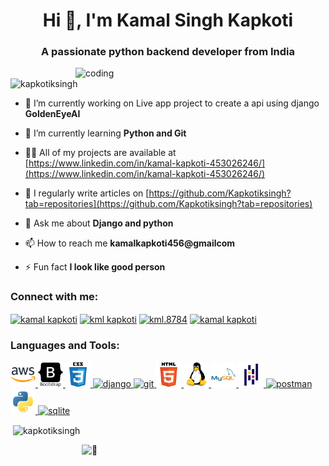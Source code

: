 <h1 align="center">Hi 👋, I'm Kamal Singh Kapkoti</h1>
<h3 align="center">A passionate python backend developer from India</h3>
<img align="right" alt="coding" width="400", src="https://user-images.githubusercontent.com/68494604/120436157-39627380-c39c-11eb-89cf-58089fb1032d.gif">
<p align="left"> <img src="https://komarev.com/ghpvc/?username=kapkotiksingh&label=Profile%20views&color=0e75b6&style=flat" alt="kapkotiksingh" /> </p>

- 🔭 I’m currently working on Live app project to create a api using django **GoldenEyeAI**

- 🌱 I’m currently learning **Python and Git**

- 👨‍💻 All of my projects are available at [https://www.linkedin.com/in/kamal-kapkoti-453026246/](https://www.linkedin.com/in/kamal-kapkoti-453026246/)

- 📝 I regularly write articles on [https://github.com/Kapkotiksingh?tab=repositories](https://github.com/Kapkotiksingh?tab=repositories)

- 💬 Ask me about **Django and python**

- 📫 How to reach me **kamalkapkoti456@gmailcom**

- ⚡ Fun fact **I look like good person**

<h3 align="left">Connect with me:</h3>
<p align="left">
<a href="https://linkedin.com/in/kamal kapkoti" target="blank"><img align="center" src="https://raw.githubusercontent.com/rahuldkjain/github-profile-readme-generator/master/src/images/icons/Social/linked-in-alt.svg" alt="kamal kapkoti" height="30" width="40" /></a>
<a href="https://fb.com/kml kapkoti" target="blank"><img align="center" src="https://raw.githubusercontent.com/rahuldkjain/github-profile-readme-generator/master/src/images/icons/Social/facebook.svg" alt="kml kapkoti" height="30" width="40" /></a>
<a href="https://instagram.com/kml.8784" target="blank"><img align="center" src="https://raw.githubusercontent.com/rahuldkjain/github-profile-readme-generator/master/src/images/icons/Social/instagram.svg" alt="kml.8784" height="30" width="40" /></a>
<a href="https://www.youtube.com/c/kamal kapkoti" target="blank"><img align="center" src="https://raw.githubusercontent.com/rahuldkjain/github-profile-readme-generator/master/src/images/icons/Social/youtube.svg" alt="kamal kapkoti" height="30" width="40" /></a>
</p>

<h3 align="left">Languages and Tools:</h3>
<p align="left"> <a href="https://aws.amazon.com" target="_blank" rel="noreferrer"> <img src="https://raw.githubusercontent.com/devicons/devicon/master/icons/amazonwebservices/amazonwebservices-original-wordmark.svg" alt="aws" width="40" height="40"/> </a> <a href="https://getbootstrap.com" target="_blank" rel="noreferrer"> <img src="https://raw.githubusercontent.com/devicons/devicon/master/icons/bootstrap/bootstrap-plain-wordmark.svg" alt="bootstrap" width="40" height="40"/> </a> <a href="https://www.w3schools.com/css/" target="_blank" rel="noreferrer"> <img src="https://raw.githubusercontent.com/devicons/devicon/master/icons/css3/css3-original-wordmark.svg" alt="css3" width="40" height="40"/> </a> <a href="https://www.djangoproject.com/" target="_blank" rel="noreferrer"> <img src="https://cdn.worldvectorlogo.com/logos/django.svg" alt="django" width="40" height="40"/> </a> <a href="https://git-scm.com/" target="_blank" rel="noreferrer"> <img src="https://www.vectorlogo.zone/logos/git-scm/git-scm-icon.svg" alt="git" width="40" height="40"/> </a> <a href="https://www.w3.org/html/" target="_blank" rel="noreferrer"> <img src="https://raw.githubusercontent.com/devicons/devicon/master/icons/html5/html5-original-wordmark.svg" alt="html5" width="40" height="40"/> </a> <a href="https://www.linux.org/" target="_blank" rel="noreferrer"> <img src="https://raw.githubusercontent.com/devicons/devicon/master/icons/linux/linux-original.svg" alt="linux" width="40" height="40"/> </a> <a href="https://www.mysql.com/" target="_blank" rel="noreferrer"> <img src="https://raw.githubusercontent.com/devicons/devicon/master/icons/mysql/mysql-original-wordmark.svg" alt="mysql" width="40" height="40"/> </a> <a href="https://pandas.pydata.org/" target="_blank" rel="noreferrer"> <img src="https://raw.githubusercontent.com/devicons/devicon/2ae2a900d2f041da66e950e4d48052658d850630/icons/pandas/pandas-original.svg" alt="pandas" width="40" height="40"/> </a> <a href="https://postman.com" target="_blank" rel="noreferrer"> <img src="https://www.vectorlogo.zone/logos/getpostman/getpostman-icon.svg" alt="postman" width="40" height="40"/> </a> <a href="https://www.python.org" target="_blank" rel="noreferrer"> <img src="https://raw.githubusercontent.com/devicons/devicon/master/icons/python/python-original.svg" alt="Python Logo" width="40" height="40"/> </a> <a href="https://www.sqlite.org/" target="_blank" rel="noreferrer"> <img src="https://www.vectorlogo.zone/logos/sqlite/sqlite-icon.svg" alt="sqlite" width="40" height="40"/> </a> </p>

<p>&nbsp;<img align="center" src="https://github-readme-stats.vercel.app/api?username=kapkotiksingh&show_icons=true&locale=en" alt="kapkotiksingh" /></p>

<img align="right" width="390" alt="🦑" src="https://user-images.githubusercontent.com/22963968/190084456-0e077445-abae-4355-8061-5f0830a48d6e.png">

